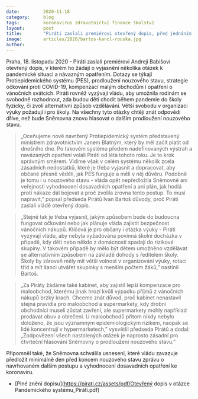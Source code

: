 ```yaml
---
date:         2020-11-18
category:     blog
tags:         koronavirus zdravotnictví finance školství
layout:       post
title:        "Piráti zaslali premiérovi otevřený dopis, před jednáním o prodloužení nouzového stavu žádají informace o projektu PES, vánočních nákupech, očkování i školách. Zasazují se také o záchranu maloobchodu"
image:        articles/2020/bartos-kancl-rouska.jpg
author:       
---
```




Praha, 18. listopadu 2020 - Piráti zaslali premiérovi Andreji Babišovi otevřený dopis, v kterém ho žádají o vyjasnění několika otázek k pandemické situaci a návazným opatřením. Dotazy se týkají Protiepidemického systému (PES), prodloužení nouzového stavu, strategie očkování proti COVID-19, kompenzací malým obchodům i opatření o vánočních svátcích. Piráti rovněž vyzývají vládu, aby umožnila rodinám se svobodně rozhodnout, zda budou děti chodit během pandemie do školy fyzicky, či zvolí alternativní způsob vzdělávání. Větší svobodu v organizaci výuky požadují i pro školy. Na všechny tyto otázky chtějí znát odpovědi dříve, než bude Sněmovna znovu hlasovat o dalším prodloužení nouzového stavu.

> „Oceňujeme nově navržený Protiepidemický systém představený ministrem zdravotnictvím Janem Blatným, který by měl začít platit od dnešního dne. Po takovém systému předem nadefinovaných výstrah a navázaných opatření volali Piráti od léta tohoto roku. Je to krok správným směrem. Vidíme však v celém systému několik zcela zásadních nedostatků, které je třeba vyjasnit a dopracovat, aby občané přesně věděli, jak PES funguje a měli v něj důvěru. Podobně je tomu i u nouzového stavu - vláda opět nepředložila Sněmovně ani veřejnosti vyhodnocení dosavadních opatření a ani plán, jak hodlá proti nákaze dál bojovat a proč zvolila zrovna tento postup. To musí napravit,” popsal předseda Pirátů Ivan Bartoš důvody, proč Piráti zaslali vládě otevřený dopis.

> „Stejně tak je třeba vyjasnit, jakým způsobem bude do budoucna fungovat očkování nebo jak plánuje vláda zajistit bezpečnost vánočních nákupů. Klíčová je pro občany i otázka výuky - Piráti vyzývají vládu, aby nebyla vyžadována povinná školní docházka v případě, kdy děti nebo někdo z domácnosti spadají do rizikové skupiny. V takovém případě by mělo být dětem umožněno vzdělávat se alternativním způsobem na základě dohody s ředitelem školy. Školy by zároveň měly mít větší volnost v organizování výuky, rotaci tříd a mít šanci utvářet skupinky s menším počtem žáků,” nastínil Bartoš. 

> „Za Piráty žádáme také kabinet, aby zajistil lepší kompenzace pro maloobchod, kterému jinak hrozí kvůli výpadku příjmů z vánočních nákupů brzký krach. Chceme znát důvod, proč kabinet nenastavil stejná pravidla pro maloobchod a supermarkety, kdy drobní obchodníci museli zůstat zavření, ale supermarkety mohly například prodávat obuv a oblečení. U maloobchodů přitom nikdy nebylo doloženo, že jsou významným epidemiologickým rizikem, naopak se lidé koncentrují v hypermarketech,” vysvětlil předseda Pirátů a dodal: „Zodpovězení všech nastolených otázek je naprosto zásadní pro čtvrteční hlasování Sněmovny o prodloužení nouzového stavu.”

Připomněl také, že Sněmovna schválila usnesení, které vládu zavazuje předložit minimálně den před koncem nouzového stavu zprávu o navrhovaném dalším postupu a vyhodnocení dosavadních opatření ke koronaviru. 

* [Plné znění dopisu](https://pirati.cz/assets/pdf/Otevřený dopis v otázce Pandemického systému_Piráti.pdf)
